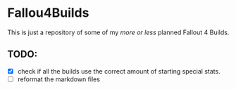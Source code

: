 # Fallou4Builds

This is just a repository of some of my _more or less_ planned Fallout 4 Builds.

## TODO:

- [x] check if all the builds use the correct amount of starting special stats.
- [ ] reformat the markdown files

